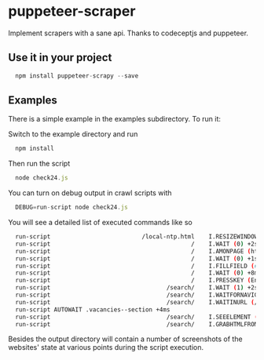 # puppeteer-scraper

Implement scrapers with a sane api. Thanks to codeceptjs and puppeteer.

## Use it in your project

```js
  npm install puppeteer-scrapy --save
```

## Examples

There is a simple example in the examples subdirectory. To run it:

Switch to the example directory and run

```js
  npm install
```

Then run the script

```js
  node check24.js
```

You can turn on debug output in crawl scripts with

```js
  DEBUG=run-script node check24.js
```

You will see a detailed list of executed commands like so

```bash
  run-script                          /local-ntp.html    I.RESIZEWINDOW (1200 ,800) +0ms
  run-script                                        /    I.WAIT (0) +2s
  run-script                                        /    I.AMONPAGE (https://jobs.check24.de/) +2ms
  run-script                                        /    I.WAIT (0) +1s
  run-script                                        /    I.FILLFIELD (#search ,nodejs) +1ms
  run-script                                        /    I.WAIT (0) +8ms
  run-script                                        /    I.PRESSKEY (Enter) +0ms
  run-script                                 /search/    I.WAIT (1) +2s
  run-script                                 /search/    I.WAITFORNAVIGATION () +4ms
  run-script                                 /search/    I.WAITINURL (/search) +18ms
  run-script AUTOWAIT .vacancies--section +4ms
  run-script                                 /search/    I.SEEELEMENT (.vacancies--section) +505ms
  run-script                                 /search/    I.GRABHTMLFROM (.vacancies--section) +375ms
```

Besides the output directory will contain a number of screenshots of the websites' state at various points during
the script execution.



